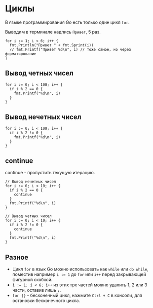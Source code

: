 # Циклы
В языке программирования Go есть только один цикл `for`.

Выводим в терминале надпись `Привет`, 5 раз.

    for i := 1; i < 6; i++ {
      fmt.Println("Привет " + fmt.Sprint(i))
      // fmt.Printf("Привет %d\n", i) // тоже самое, но через форматирование
    }

## Вывод четных чисел

    for i := 0; i < 100; i++ {
      if i % 2 == 0 {
        fmt.Printf("%d\n", i)
      } 
    }

## Вывод нечетных чисел

    for i := 0; i < 100; i++ {
      if i % 2 != 0 {
        fmt.Printf("%d\n", i)
      } 
    }

## continue
continue - пропустить текущую итерацию.

    // Вывод нечетных чисел
    for i := 0; i < 10; i++ {
      if i % 2 == 0 {
        continue
      }
      fmt.Printf("%d\n", i)
    }

    // Вывод четных чисел
    for i := 0; i < 10; i++ {
      if i % 2 != 0 {
        continue
      }
      fmt.Printf("%d\n", i)
    }

## Разное
- Цикл `for` в язык Go можно использовать как `while` или `do while`, поместив например `i := 1` до `for` или `i++` перед закрывающей фигурной скобкой.
- `i := 1; i < 6; i++` из этих трх частей можно удалить 1, 2 или 3 части, оставив лишь `;`.
- `for {}` - бесконечный цикл, нажмите `Ctrl + C` в консоли, для остановки бесконечного цикла.